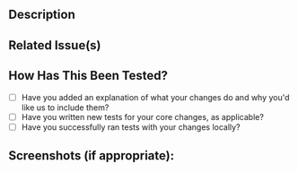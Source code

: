 <!--- Provide a general summary of your changes in the Title above -->

## Description
<!--- Describe your changes in detail -->

## Related Issue(s)

<!--- Please link to the issue(s) here: -->

## How Has This Been Tested?

* [ ] Have you added an explanation of what your changes do and why you'd like us to include them?
* [ ] Have you written new tests for your core changes, as applicable?
* [ ] Have you successfully ran tests with your changes locally?

## Screenshots (if appropriate):

<!-- Please add screenshots here: -->
